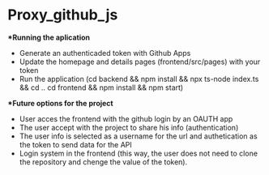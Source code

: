 # Proxy_github_js

**\*Running the aplication**

- Generate an authenticaded token with Github Apps
- Update the homepage and details pages (frontend/src/pages) with your token
- Run the application (cd backend && npm install && npx ts-node index.ts && cd .. cd frontend && npm install && npm start)

**\*Future options for the project**

- User acces the frontend with the github login by an OAUTH app
- The user accept with the project to share his info (authentication)
- The user info is selected as a username for the url and authetication as the token to send data for the API
- Login system in the frontend (this way, the user does not need to clone the repository and chenge the value of the token).

